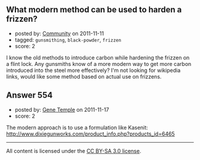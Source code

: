 ## What modern method can be used to harden a frizzen?

- posted by: [Community](https://stackexchange.com/users/-1/-1-community) on 2011-11-11
- tagged: `gunsmithing`, `black-powder`, `frizzen`
- score: 2

<p>I know the old methods to introduce carbon while hardening the frizzen on a flint lock. Any gunsmiths know of a more modern way to get more carbon introduced into the steel more effectively? I'm not looking for wikipedia links, would like some method based on actual use on frizzens.</p>



## Answer 554

- posted by: [Gene Temple](https://stackexchange.com/users/-1/254-gene-temple) on 2011-11-17
- score: 2

<p>The modern approach is to use a formulation like Kasenit:  <a href="http://www.dixiegunworks.com/product_info.php?products_id=6465" rel="nofollow">http://www.dixiegunworks.com/product_info.php?products_id=6465</a></p>




---

All content is licensed under the [CC BY-SA 3.0 license](https://creativecommons.org/licenses/by-sa/3.0/).
